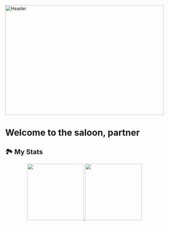 <a href="https://github.com/Kveggjeter">
  <img src="https://i.imgur.com/tcoPz31.png" alt="Header" width="100%" height="350em" />
</a>

# Welcome to the saloon, partner

## &#x1F3DE; My Stats

<p align="center">
  <a href="https://github.com/Kveggjeter">
    <img height="180em" src="https://github-readme-stats.vercel.app/api?username=Kveggjeter&show_icons=true&line_height=27&count_private=true&title_color=ffffff&text_color=f0a875&icon_color=fcdc5b&bg_color=472c04"/>
  </a>
  <a href="https://github.com/Kveggjeter">
    <img height="180em" src="https://github-readme-stats.vercel.app/api/top-langs/?username=Kveggjeter&hide=html,css,tex&title_color=ffffff&text_color=c9cacc&icon_color=2bbc8a&bg_color=472c04&langs_count=4"/>
  </a>
</p>
